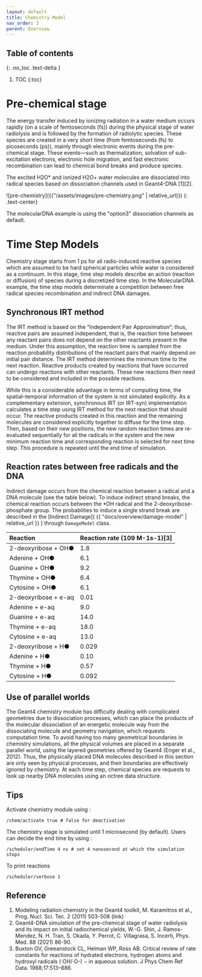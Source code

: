 ```yaml
---
layout: default
title: Chemistry Model
nav_order: 3
parent: Overview
---
```

## Table of contents
{: .no_toc .text-delta }
1. TOC
{:toc}

# Pre-chemical stage

The energy transfer induced by ionizing radiation in a water medium occurs rapidly (on a scale of femtoseconds (fs)) during the physical stage of water radiolysis and is followed by the formation of radiolytic species. 
These species are created in a very short time (from femtoseconds (fs) to picoseconds (ps)), mainly through electronic events during the pre-chemical stage. 
These events—such as thermalization, solvation of sub-excitation electrons, electronic hole migration, and fast electronic recombination can lead to chemical bond breaks and produce species. 

The excited H2O* and ionized H2O+ water molecules are dissociated into radical species based on dissociation channels used in Geant4-DNA [1][2].

![pre-chemistry]({{"/assets/images/pre-chemistry.png" | relative_url}})
{: .text-center}

The molecularDNA example is using the "option3" dissociation channels as default. 

# Time Step Models

Chemistry stage starts from 1 ps for all radio-induced reactive species which are assumed to be hard spherical particles while water is considered as a continuum. In this stage, time step models describe an action (reaction or diffusion) of species during a discretized time step. In the MolecularDNA example, the time step models determinate a competition between free radical species recombination and indirect DNA damages.


## Synchronous IRT method

The IRT method is based on the “Independent Pair Approximation”; thus, reactive pairs are assumed independent, that is, the reaction time between any reactant pairs does not depend on the other reactants present in the medium. Under this assumption, the reaction time is sampled from the reaction probability distributions of the reactant pairs that mainly depend on initial pair distance. The IRT method determines the minimum time to the next reaction. Reactive products created by reactions that have occurred can undergo reactions with other reactants. These new reactions then need to be considered and included in the possible reactions.

While this is a considerable advantage in terms of computing time, the spatial–temporal information of the system is not simulated explicitly. As a complementary extension, synchronous IRT (or IRT-syn) implementation calculates a time step using IRT method for the next reaction that should occur. The reactive products created in this reaction and the remaining molecules are considered explicitly together to diffuse for the time step. Then, based on their new positions, the new random reaction times are re-evaluated sequentially for all the radicals in the system and the new minimum reaction time and corresponding reaction is selected for next time step. This procedure is repeated until the end time of simulation.

## Reaction rates between free radicals and the DNA
Indirect damage occurs from the chemical reaction between a radical and a DNA molecule (see the table below). To induce indirect strand breaks, the chemical reaction occurs between the •OH radical and the 2-deoxyribose-phosphate group. The probablities to induce a single strand break are described in the
[Indirect Damage]( {{ "docs/overview/damage-model" | relative_url }} ) through `DamageModel` class.

| Reaction                                      | Reaction rate (109 M-1s-1)[3] |
|:----------------------------------------------|:------------------------------|
| 2-deoxyribose + OH●                           | 1.8                           |
| Adenine + OH●                                 | 6.1                           |
| Guanine + OH●                                 | 9.2                           |
| Thymine + OH●                                 | 6.4                           |
| Cytosine + OH●                                | 6.1                           |
| 2-deoxyribose + e-aq                          | 0.01                          |
| Adenine + e-aq                                | 9.0                           |
| Guanine + e-aq                                | 14.0                          |
| Thymine + e-aq                                | 18.0                          |
| Cytosine + e-aq                               | 13.0                          |
| 2-deoxyribose + H●                            | 0.029                         |
| Adenine + H●                                  | 0.10                          |
| Thymine + H●                                  | 0.57                          |
| Cytosine + H●                                 | 0.092                         |

## Use of parallel worlds
The Geant4 chemistry module has difficulty dealing with complicated geometries due to dissociation processes, which can place the products of the molecular dissociation of an energetic molecule way from the dissociating molecule and geometry navigation, which requests computation time.  To avoid having too many geometrical boundaries in chemistry simulations, all the physical volumes are placed in a separate parallel world, using the layered geometries offered by Geant4 (Enger et al., 2012). Thus, the physically placed DNA molecules described in this section are only seen by physical processes, and their boundaries are effectively ignored by chemistry. At each time step, chemical species are requests to look up nearby DNA molecules using an octree data structure.

## Tips

Activate chemistry module using : 
```
/chem/activate true # false for deactivation
```
The chemistry stage is simulated until 1 microsecond (by default). Users can decide the end time by using :
```
/scheduler/endTime 4 ns # set 4 nanosecond at which the simulation stops
```

To print reactions
```
/scheduler/verbose 1
```
## Reference 
1. Modeling radiation chemistry in the Geant4 toolkit, M. Karamitros et al., Prog. Nucl. Sci. Tec. 2 (2011) 503-508 (link)
2. Geant4-DNA simulation of the pre-chemical stage of water radiolysis and its impact on initial radiochemical yields, W.-G. Shin, J. Ramos-Mendez, N. H. Tran, S. Okada, Y. Perrot, C. Villagrasa, S. Incerti, Phys. Med. 88 (2021) 86-90.
3. Buxton GV, Greeanstock CL, Helman WP, Ross AB. Critical review of rate constants for reactions of hydrated electrons, hydrogen atoms and hydroxyl radicals (·OH/·O-) − in aqueous solution. J Phys Chem Ref Data. 1988;17:513–886.